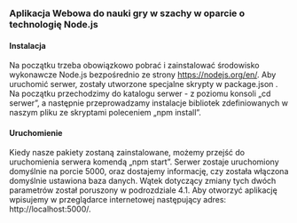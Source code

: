 ﻿### Aplikacja Webowa do nauki gry w szachy w oparcie o technologię Node.js
 
#### Instalacja

Na początku trzeba obowiązkowo pobrać i zainstalować środowisko wykonawcze Node.js bezpośrednio ze strony https://nodejs.org/en/. Aby uruchomić serwer, zostały utworzone specjalne skrypty w package.json . Na początku przechodzimy do katalogu serwer - z poziomu konsoli „cd serwer”, a następnie przeprowadzamy instalacje bibliotek zdefiniowanych w naszym pliku ze skryptami poleceniem „npm install”.

#### Uruchomienie

Kiedy nasze pakiety zostaną zainstalowane, możemy przejść do uruchomienia serwera komendą „npm start”. Serwer zostaje uruchomiony domyślnie na porcie 5000, oraz dostajemy informację, czy została włączona domyślnie ustawiona baza danych. Wątek dotyczący zmiany tych dwóch parametrów został poruszony w podrozdziale 4.1. Aby otworzyć aplikację wpisujemy w przeglądarce internetowej następujący adres: http://localhost:5000/.
